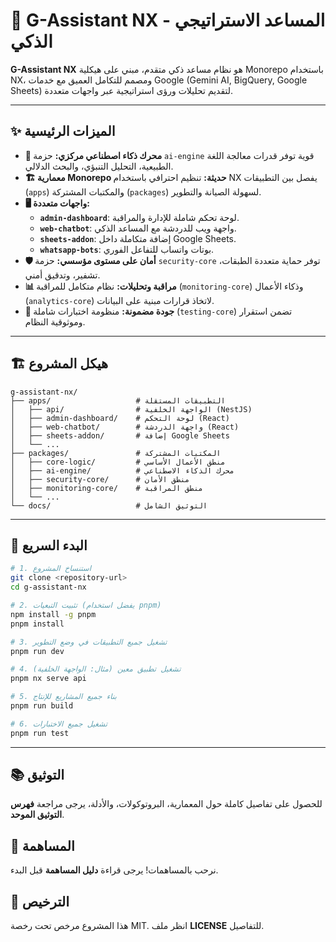 # 🚀 G-Assistant NX - المساعد الاستراتيجي الذكي

**G-Assistant NX** هو نظام مساعد ذكي متقدم، مبني على هيكلية Monorepo باستخدام NX، ومصمم للتكامل العميق مع خدمات Google (Gemini AI, BigQuery, Google Sheets) لتقديم تحليلات ورؤى استراتيجية عبر واجهات متعددة.

---

## ✨ الميزات الرئيسية

- **🧠 محرك ذكاء اصطناعي مركزي:** حزمة `ai-engine` قوية توفر قدرات معالجة اللغة الطبيعية، التحليل التنبؤي، والبحث الدلالي.
- **🏗️ معمارية Monorepo حديثة:** تنظيم احترافي باستخدام NX يفصل بين التطبيقات (`apps`) والمكتبات المشتركة (`packages`) لسهولة الصيانة والتطوير.
- **🖥️ واجهات متعددة:**
  - **`admin-dashboard`**: لوحة تحكم شاملة للإدارة والمراقبة.
  - **`web-chatbot`**: واجهة ويب للدردشة مع المساعد الذكي.
  - **`sheets-addon`**: إضافة متكاملة داخل Google Sheets.
  - **`whatsapp-bots`**: بوتات واتساب للتفاعل الفوري.
- **🛡️ أمان على مستوى مؤسسي:** حزمة `security-core` توفر حماية متعددة الطبقات، تشفير، وتدقيق أمني.
- **📊 مراقبة وتحليلات:** نظام متكامل للمراقبة (`monitoring-core`) وذكاء الأعمال (`analytics-core`) لاتخاذ قرارات مبنية على البيانات.
- **🧪 جودة مضمونة:** منظومة اختبارات شاملة (`testing-core`) تضمن استقرار وموثوقية النظام.

---

## 🏗️ هيكل المشروع

```
g-assistant-nx/
├── apps/                   # التطبيقات المستقلة
│   ├── api/                # الواجهة الخلفية (NestJS)
│   ├── admin-dashboard/    # لوحة التحكم (React)
│   ├── web-chatbot/        # واجهة الدردشة (React)
│   ├── sheets-addon/       # إضافة Google Sheets
│   └── ...
├── packages/               # المكتبات المشتركة
│   ├── core-logic/         # منطق الأعمال الأساسي
│   ├── ai-engine/          # محرك الذكاء الاصطناعي
│   ├── security-core/      # منطق الأمان
│   ├── monitoring-core/    # منطق المراقبة
│   └── ...
└── docs/                   # التوثيق الشامل
```

---

## 🚀 البدء السريع

```bash
# 1. استنساخ المشروع
git clone <repository-url>
cd g-assistant-nx

# 2. تثبيت التبعيات (يفضل استخدام pnpm)
npm install -g pnpm
pnpm install

# 3. تشغيل جميع التطبيقات في وضع التطوير
pnpm run dev

# 4. تشغيل تطبيق معين (مثال: الواجهة الخلفية)
pnpm nx serve api

# 5. بناء جميع المشاريع للإنتاج
pnpm run build

# 6. تشغيل جميع الاختبارات
pnpm run test
```

---

## 📚 التوثيق

للحصول على تفاصيل كاملة حول المعمارية، البروتوكولات، والأدلة، يرجى مراجعة **فهرس التوثيق الموحد**.

## 🤝 المساهمة

نرحب بالمساهمات! يرجى قراءة **دليل المساهمة** قبل البدء.

## 📄 الترخيص

هذا المشروع مرخص تحت رخصة MIT. انظر ملف **LICENSE** للتفاصيل.